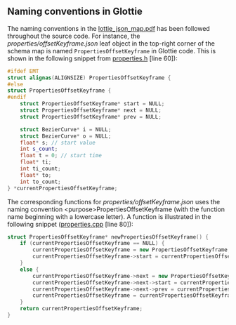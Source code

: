## Naming conventions in Glottie

The naming conventions in the [lottie_json_map.pdf](doc/lottie_json_map.pdf) has been followed throughout the source code. For instance, the *properties/offsetKeyframe.json* leaf object in the top-right corner of the schema map is named `PropertiesOffsetKeyframe` in Glottie code. This is shown in the following snippet from [properties.h](../deserializer/properties.h) [line 60]):

```c++
#ifdef EMT
struct alignas(ALIGNSIZE) PropertiesOffsetKeyframe {
#else
struct PropertiesOffsetKeyframe {
#endif
	struct PropertiesOffsetKeyframe* start = NULL;
	struct PropertiesOffsetKeyframe* next = NULL;
	struct PropertiesOffsetKeyframe* prev = NULL;

	struct BezierCurve* i = NULL;
	struct BezierCurve* o = NULL;
	float* s; // start value
	int s_count;
	float t = 0; // start time 
	float* ti;
	int ti_count;
	float* to;
	int to_count;
} *currentPropertiesOffsetKeyframe;
```

The corresponding functions for *properties/offsetKeyframe.json* uses the naming convention &lt;purpose&gt;PropertiesOffsetKeyframe (with the function name beginning with a lowercase letter). A function is illustrated in the following snippet ([properties.cpp](../deserializer/properties.cpp) [line 80]):

```c++
struct PropertiesOffsetKeyframe* newPropertiesOffsetKeyframe() {
	if (currentPropertiesOffsetKeyframe == NULL) {
		currentPropertiesOffsetKeyframe = new PropertiesOffsetKeyframe;
		currentPropertiesOffsetKeyframe->start = currentPropertiesOffsetKeyframe;
	}
	else {
		currentPropertiesOffsetKeyframe->next = new PropertiesOffsetKeyframe;
		currentPropertiesOffsetKeyframe->next->start = currentPropertiesOffsetKeyframe->start;
		currentPropertiesOffsetKeyframe->next->prev = currentPropertiesOffsetKeyframe;
		currentPropertiesOffsetKeyframe = currentPropertiesOffsetKeyframe->next;
	}
	return currentPropertiesOffsetKeyframe;
}
```